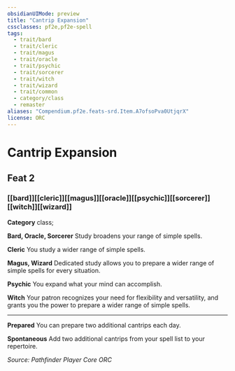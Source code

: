 ```yaml
---
obsidianUIMode: preview
title: "Cantrip Expansion"
cssclasses: pf2e,pf2e-spell
tags:
  - trait/bard
  - trait/cleric
  - trait/magus
  - trait/oracle
  - trait/psychic
  - trait/sorcerer
  - trait/witch
  - trait/wizard
  - trait/common
  - category/class
  - remaster
aliases: "Compendium.pf2e.feats-srd.Item.A7ofsoPva0UtjqrX"
license: ORC
---
```

# Cantrip Expansion
## Feat 2
### [[bard]][[cleric]][[magus]][[oracle]][[psychic]][[sorcerer]][[witch]][[wizard]]

**Category** class; 




**Bard, Oracle, Sorcerer** Study broadens your range of simple spells.

**Cleric** You study a wider range of simple spells.

**Magus, Wizard** Dedicated study allows you to prepare a wider range of simple spells for every situation.

**Psychic** You expand what your mind can accomplish.

**Witch** Your patron recognizes your need for flexibility and versatility, and grants you the power to prepare a wider range of simple spells.

* * *

**Prepared** You can prepare two additional cantrips each day.

**Spontaneous** Add two additional cantrips from your spell list to your repertoire.

*Source: Pathfinder Player Core*
*ORC*